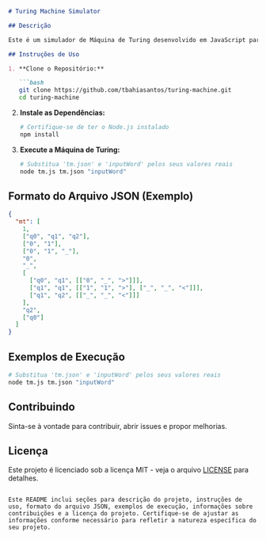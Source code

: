 ```markdown
# Turing Machine Simulator

## Descrição

Este é um simulador de Máquina de Turing desenvolvido em JavaScript para a disciplina de Linguagens Formais e Autômatos.

## Instruções de Uso

1. **Clone o Repositório:**

   ```bash
   git clone https://github.com/tbahiasantos/turing-machine.git
   cd turing-machine
   ```

2. **Instale as Dependências:**

   ```bash
   # Certifique-se de ter o Node.js instalado
   npm install
   ```

3. **Execute a Máquina de Turing:**

   ```bash
   # Substitua 'tm.json' e 'inputWord' pelos seus valores reais
   node tm.js tm.json "inputWord"
   ```

## Formato do Arquivo JSON (Exemplo)

```json
{
  "mt": [
    1,
    ["q0", "q1", "q2"],
    ["0", "1"],
    ["0", "1", "_"],
    "0",
    "_",
    [
      ["q0", "q1", [["0", "_", ">"]]],
      ["q1", "q1", [["1", "1", ">"], ["_", "_", "<"]]],
      ["q1", "q2", [["_", "_", "<"]]]
    ],
    "q2",
    ["q0"]
  ]
}
```

## Exemplos de Execução

```bash
# Substitua 'tm.json' e 'inputWord' pelos seus valores reais
node tm.js tm.json "inputWord"
```

## Contribuindo

Sinta-se à vontade para contribuir, abrir issues e propor melhorias.

## Licença

Este projeto é licenciado sob a licença MIT - veja o arquivo [LICENSE](LICENSE) para detalhes.

```

Este README inclui seções para descrição do projeto, instruções de uso, formato do arquivo JSON, exemplos de execução, informações sobre contribuições e a licença do projeto. Certifique-se de ajustar as informações conforme necessário para refletir a natureza específica do seu projeto.
